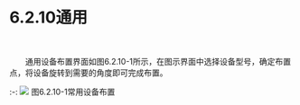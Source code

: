 # 6.2.10通用
<br/>

&emsp;&emsp;通用设备布置界面如图6.2.10\-1所示，在图示界面中选择设备型号，确定布置点，将设备旋转到需要的角度即可完成布置。
<br/>

:-: ![](images/278.png)
图6.2.10\-1常用设备布置